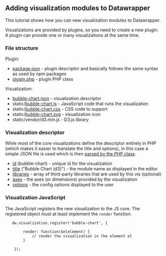 
## Adding visualization modules to Datawrapper

This tutorial shows how you can new visualization modules to Datawrapper.

Visualizations are provided by plugins, so you need to create a new plugin. A plugin can provide one or many visualizations at the same time.

### File structure

Plugin:

* [package.json](package.json) - plugin descriptor and basically follows the same syntax as used by npm packages
* [plugin.php](plugin.php) - plugin PHP class

Visualization:

* [bubble-chart.json](bubble-chart.json) - visualization descriptor
* static/[bubble-chart.js](static/bubble-chart.js) - JavaScript code that runs the visualization
* static/[bubble-chart.css](static/bubble-chart.css) - CSS code to support
* static/[bubble-chart.svg](static/bubble-chart.svg) - visualization icon
* static/vendor/d3.min.js - D3.js library

### Visualization descriptor

While most of the core visualizations define the descriptor entirely in PHP (which makes it easier to translate the title and options), in this case a simple JSON file is used which is then [parsed by the PHP class](plugin.php#L6).

* [id](bubble-chart.json#L2) (bubble-chart) - unique id for the visualization
* [title](bubble-chart.json#L3) ("Bubble Chart (d3)") - the module name as displayed in the editor
* [libraries](bubble-chart.json#L4-L7) - array of third-party libraries that are used by this vis (optional)
* [axes](bubble-chart.json#L8-L18) - the axes (or dimensions) provided by the visualization
* [options](bubble-chart.json#L19-L41) - the config options displayed to the user

### Visualization JavaScript

The JavaScript registers the new visualization to the JS core. The registered object must at least implement the ``render`` function.

```
   dw.visualization.register('bubble-chart', {

        render: function($elelement) {
            // render the visualization in the element el
        }

    });
```